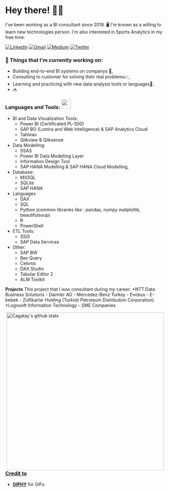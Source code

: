 <!-- Greeting -->
# Hey there! :wave::smiley:

<!--Introduction -->
I've been working as a BI consultant since 2018. 🖥 I'm known as a willing to learn new technologies person.
I'm also interested in Sports Analytics in my free time. 
<br>

<!-- Your badges -->
[![Linkedin](https://img.shields.io/badge/-cagataycevik-blue?style=flat&logo=Linkedin&logoColor=white)](https://www.linkedin.com/in/cagataycevik)
[![Gmail](https://img.shields.io/badge/-cagatayycevikk-c14438?style=flat&logo=Gmail&logoColor=white)](mailto:cagatayycevikk@gmail.com)
[![Medium](https://img.shields.io/badge/-@cagataycevik-black?style=flat&logo=Medium&logoColor=white)](https://medium.com/@cagataycevik)
[![Twitter](https://img.shields.io/badge/-cagataycevikk-c13584?style=flat&labelColor=c13584&logo=twitter&logoColor=white)](https://twitter.com/cagataycevikk)



### 💼  Things that I'm currently working on: 
* Building end-to-end BI systems on companys 🔎,
* Consulting to customer for solving their real problems📈,
* Learning and practicing with new data analysis tools or languages🎒.
* 🔜

### Languages and Tools: <img src="https://media.giphy.com/media/WUlplcMpOCEmTGBtBW/giphy.gif" width="30">
* BI and Data Visualization Tools:
	- Power BI (Certificated PL-300)
	- SAP BO (Lumira and Web Intelligence) & SAP Analytics Cloud
	- Tableau
	- Qlikview & Qliksense
* Data Modelling: 
	- SSAS
	- Power BI Data Modelling Layer
	- Information Design Tool
	- SAP HANA Modelling & SAP HANA Cloud Modelling,
* Database:
	- MSSQL
	- SQLite
	- SAP HANA
* Languages
	- DAX
	- SQL
	- Python (common libraries like : pandas, numpy matplotlib, beautifulsoup) 
	- R
	- PowerShell
* ETL Tools: 
	- SSIS
	- SAP Data Services
* Other: 
	- SAP BW 
	- Bex Query
	- Celonis 
	- DAX Studio
	- Tabular Editor 2 
	- ALM Toolkit

**Projects**
This project that I was consultant during my career:
*NTT Data Business Solutions
	- Daimler AG - Mercedez-Benz Turkey  - Evobus 
	- E-bebek
	- Zülfikarlar Holding (Turkish Petroleum Distribution Corporation)
*Logosoft Information Technology
	- SME Companies

<p> <!-- GitHub README Stats -->
  <a href="https://gitstats.me/cacevik">
    <img width="500" height="auto" align="right" alt="Cagatay's github stats" 
         src="https://github-readme-stats.vercel.app/api?username=cacevik&show_icons=true&theme=algolia&count_private=true&include_all_commits=true" />
   <!-- <img width="30%" height="auto" align="right" alt="Cagatay's github stats" 
         src="https://github-readme-stats.vercel.app/api/top-langs/?username=cacevik&layout=compact" />
  </a>
 

<h4 align="center"> Thanks for Visiting!:innocent:</h4>

<!-- Credit -->
### Credit to 
- [**GIPHY**](https://giphy.com/) for GIFs. 
